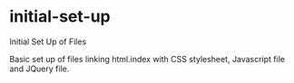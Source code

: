 # initial-set-up
Initial Set Up of Files

Basic set up of files linking html.index with CSS stylesheet, Javascript file and JQuery file.
